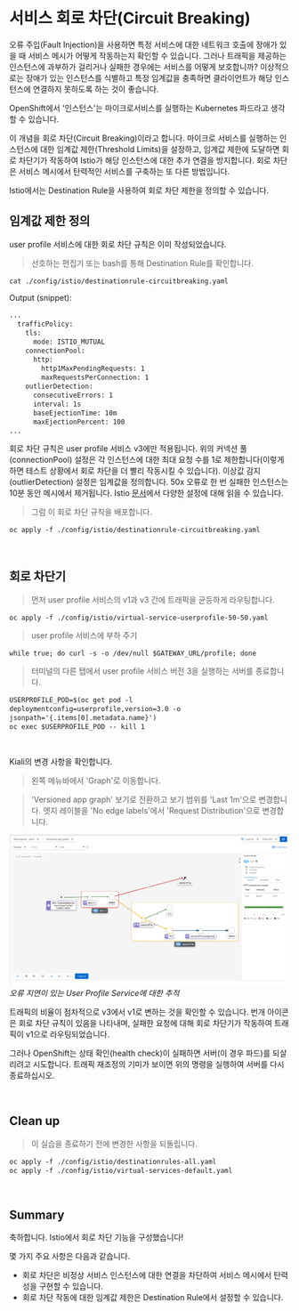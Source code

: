 #  서비스 회로 차단(Circuit Breaking)

오류 주입(Fault Injection)을 사용하면 특정 서비스에 대한 네트워크 호출에 장애가 있을 때 서비스 메시가 어떻게 작동하는지 확인할 수 있습니다. 그러나 트래픽을 제공하는 인스턴스에 과부하가 걸리거나 실패한 경우에는 서비스를 어떻게 보호합니까? 이상적으로는 장애가 있는 인스턴스를 식별하고 특정 임계값을 충족하면 클라이언트가 해당 인스턴스에 연결하지 못하도록 하는 것이 좋습니다.

OpenShift에서 '인스턴스'는 마이크로서비스를 실행하는 Kubernetes 파드라고 생각할 수 있습니다. 

이 개념을 회로 차단(Circuit Breaking)이라고 합니다. 마이크로 서비스를 실행하는 인스턴스에 대한 임계값 제한(Threshold Limits)을 설정하고, 임계값 제한에 도달하면 회로 차단기가 작동하여 Istio가 해당 인스턴스에 대한 추가 연결을 방지합니다. 회로 차단은 서비스 메시에서 탄력적인 서비스를 구축하는 또 다른 방법입니다.

Istio에서는 Destination Rule을 사용하여 회로 차단 제한을 정의할 수 있습니다.

## 임계값 제한 정의

user profile 서비스에 대한 회로 차단 규칙은 이미 작성되었습니다.

<blockquote>
<i class="fa fa-terminal"></i>
선호하는 편집기 또는 bash를 통해 Destination Rule를 확인합니다.
</blockquote>

```execute
cat ./config/istio/destinationrule-circuitbreaking.yaml
```

Output (snippet):
```
...
  trafficPolicy:
    tls:
      mode: ISTIO_MUTUAL
    connectionPool:
      http:
        http1MaxPendingRequests: 1
        maxRequestsPerConnection: 1
    outlierDetection:
      consecutiveErrors: 1
      interval: 1s
      baseEjectionTime: 10m
      maxEjectionPercent: 100
...
```

회로 차단 규칙은 user profile 서비스 v3에만 적용됩니다. 위의 커넥션 풀(connectionPool) 설정은 각 인스턴스에 대한 최대 요청 수를 1로 제한합니다(이렇게 하면 테스트 상황에서 회로 차단을 더 빨리 작동시킬 수 있습니다). 이상값 감지(outlierDetection) 설정은 임계값을 정의합니다. 50x 오류로 한 번 실패한 인스턴스는 10분 동안 메시에서 제거됩니다. Istio [문서][1]에서 다양한 설정에 대해 읽을 수 있습니다.

<blockquote>
<i class="fa fa-terminal"></i>
그럼 이 회로 차단 규칙을 배포합니다.
</blockquote>

```execute
oc apply -f ./config/istio/destinationrule-circuitbreaking.yaml
```

<br>

## 회로 차단기 

<blockquote>
<i class="fa fa-terminal"></i>
먼저 user profile 서비스의 v1과 v3 간에 트래픽을 균등하게 라우팅합니다.
</blockquote>

```execute
oc apply -f ./config/istio/virtual-service-userprofile-50-50.yaml
```

<blockquote>
<i class="fa fa-terminal"></i>
user profile 서비스에 부하 주기
</blockquote>

```execute
while true; do curl -s -o /dev/null $GATEWAY_URL/profile; done
```

<blockquote>
<i class="fa fa-terminal"></i>
터미널의 다른 탭에서 user profile 서비스 버전 3을 실행하는 서버를 종료합니다.
</blockquote>

```execute-2
USERPROFILE_POD=$(oc get pod -l deploymentconfig=userprofile,version=3.0 -o jsonpath='{.items[0].metadata.name}')
oc exec $USERPROFILE_POD -- kill 1
```

<br>

Kiali의 변경 사항을 확인합니다.
<blockquote>
<i class="fa fa-desktop"></i>
왼쪽 메뉴바에서 'Graph'로 이동합니다.
</blockquote>

<blockquote>
<i class="fa fa-desktop"></i>
'Versioned app graph' 보기로 전환하고 보기 범위를 'Last 1m'으로 변경합니다. 엣지 레이블을 'No edge labels'에서 'Request Distribution'으로 변경합니다.
</blockquote>

<img src="images/kiali-circuitbreaking.png" width="1024"><br/>
*오류 지연이 있는 User Profile Service에 대한 추적*

트래픽의 비율이 점차적으로 v3에서 v1로 변하는 것을 확인할 수 있습니다. 번개 아이콘은 회로 차단 규칙이 있음을 나타내며, 실패한 요청에 대해 회로 차단기가 작동하여 트래픽이 v1으로 라우팅되었습니다.

그러나 OpenShift는 상태 확인(health check)이 실패하면 서버(이 경우 파드)를 되살리려고 시도합니다. 트래픽 재조정의 기미가 보이면 위의 명령을 실행하여 서버를 다시 종료하십시오.

<br>

## Clean up

<blockquote>
<i class="fa fa-terminal"></i>
이 실습을 종료하기 전에 변경한 사항을 되돌립니다.
</blockquote>

```execute
oc apply -f ./config/istio/destinationrules-all.yaml
oc apply -f ./config/istio/virtual-services-default.yaml
```

<br>

## Summary

축하합니다. Istio에서 회로 차단 기능을 구성했습니다!

몇 가지 주요 사항은 다음과 같습니다.

* 회로 차단은 비정상 서비스 인스턴스에 대한 연결을 차단하여 서비스 메시에서 탄력성을 구현할 수 있습니다.
* 회로 차단 작동에 대한 임계값 제한은 Destination Rule에서 설정할 수 있습니다.

[1]: https://istio.io/docs/reference/config/networking/destination-rule/#OutlierDetection
